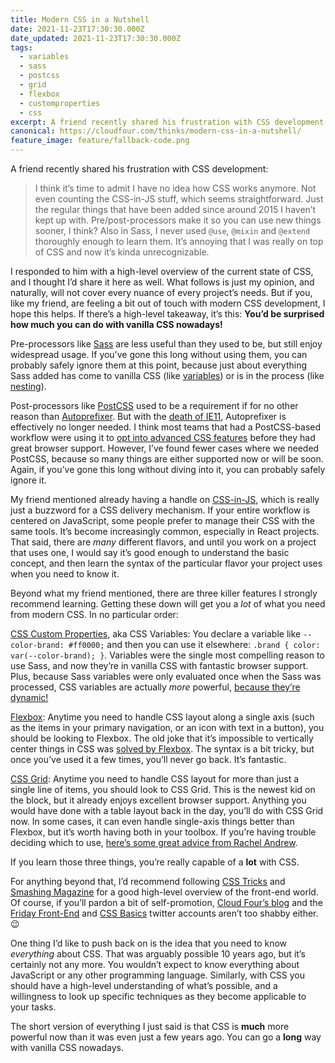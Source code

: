 ```yaml
---
title: Modern CSS in a Nutshell
date: 2021-11-23T17:30:30.000Z
date_updated: 2021-11-23T17:30:30.000Z
tags:
  - variables
  - sass
  - postcss
  - grid
  - flexbox
  - customproperties
  - css
excerpt: A friend recently shared his frustration with CSS development. I responded to him with a high-level overview of the current state of CSS. If you’re feeling a bit out of touch with modern CSS development, I hope this helps. You’d be surprised how much you can do with vanilla CSS nowadays!
canonical: https://cloudfour.com/thinks/modern-css-in-a-nutshell/
feature_image: feature/fallback-code.png
---
```


A friend recently shared his frustration with CSS development:

> I think it’s time to admit I have no idea how CSS works anymore. Not even counting the CSS-in-JS stuff, which seems straightforward. Just the regular things that have been added since around 2015 I haven’t kept up with. Pre/post-processors make it so you can use new things sooner, I think? Also in Sass, I never used `@use`, `@mixin` and `@extend` thoroughly enough to learn them. It’s annoying that I was really on top of CSS and now it’s kinda unrecognizable.

I responded to him with a high-level overview of the current state of CSS, and I thought I’d share it here as well. What follows is just my opinion, and naturally, will not cover every nuance of every project’s needs. But if you, like my friend, are feeling a bit out of touch with modern CSS development, I hope this helps. If there’s a high-level takeaway, it’s this: **You’d be surprised how much you can do with vanilla CSS nowadays!**

Pre-processors like [Sass](https://sass-lang.com) are less useful than they used to be, but still enjoy widespread usage. If you’ve gone this long without using them, you can probably safely ignore them at this point, because just about everything Sass added has come to vanilla CSS (like [variables](https://developer.mozilla.org/en-US/docs/Web/CSS/Using_CSS_custom_properties)) or is in the process (like [nesting](https://www.w3.org/TR/css-nesting-1/)).

Post-processors like [PostCSS](https://postcss.org) used to be a requirement if for no other reason than [Autoprefixer](https://github.com/postcss/autoprefixer). But with the [death of IE11](https://twitter.com/cramforce/status/1443962459723755533), Autoprefixer is effectively no longer needed. I think most teams that had a PostCSS-based workflow were using it to [opt into advanced CSS features](https://preset-env.cssdb.org/) before they had great browser support. However, I’ve found fewer cases where we needed PostCSS, because so many things are either supported now or will be soon. Again, if you’ve gone this long without diving into it, you can probably safely ignore it.

My friend mentioned already having a handle on [CSS-in-JS](https://css-tricks.com/a-thorough-analysis-of-css-in-js/), which is really just a buzzword for a CSS delivery mechanism. If your entire workflow is centered on JavaScript, some people prefer to manage their CSS with the same tools. It’s become increasingly common, especially in React projects. That said, there are _many_ different flavors, and until you work on a project that uses one, I would say it’s good enough to understand the basic concept, and then learn the syntax of the particular flavor your project uses when you need to know it.

Beyond what my friend mentioned, there are three killer features I strongly recommend learning. Getting these down will get you a _lot_ of what you need from modern CSS. In no particular order:

[CSS Custom Properties](https://css-tricks.com/a-complete-guide-to-custom-properties/), aka CSS Variables: You declare a variable like `--color-brand: #ff0000;` and then you can use it elsewhere: `.brand { color: var(--color-brand); }`. Variables were the single most compelling reason to use Sass, and now they’re in vanilla CSS with fantastic browser support. Plus, because Sass variables were only evaluated once when the Sass was processed, CSS variables are actually _more_ powerful, [because they’re dynamic!](https://css-tricks.com/making-custom-properties-css-variables-dynamic/)

[Flexbox](https://css-tricks.com/snippets/css/a-guide-to-flexbox/): Anytime you need to handle CSS layout along a single axis (such as the items in your primary navigation, or an icon with text in a button), you should be looking to Flexbox. The old joke that it’s impossible to vertically center things in CSS was [solved by Flexbox](https://philipwalton.github.io/solved-by-flexbox/demos/vertical-centering/). The syntax is a bit tricky, but once you’ve used it a few times, you’ll never go back. It’s fantastic.

[CSS Grid](https://css-tricks.com/snippets/css/complete-guide-grid/): Anytime you need to handle CSS layout for more than just a single line of items, you should look to CSS Grid. This is the newest kid on the block, but it already enjoys excellent browser support. Anything you would have done with a table layout back in the day, you’ll do with CSS Grid now. In some cases, it can even handle single-axis things better than Flexbox, but it’s worth having both in your toolbox. If you’re having trouble deciding which to use, [here’s some great advice from Rachel Andrew](https://www.smashingmagazine.com/2018/10/flexbox-use-cases/).

If you learn those three things, you’re really capable of a **lot** with CSS.

For anything beyond that, I’d recommend following [CSS Tricks](https://css-tricks.com/) and [Smashing Magazine](https://www.smashingmagazine.com/) for a good high-level overview of the front-end world. Of course, if you’ll pardon a bit of self-promotion, [Cloud Four’s blog](https://cloudfour.com/thinks/) and the [Friday Front-End](https://twitter.com/fridayfrontend) and [CSS Basics](https://twitter.com/cssbasics) twitter accounts aren’t too shabby either. 😉

One thing I’d like to push back on is the idea that you need to know _everything_ about CSS. That was arguably possible 10 years ago, but it’s certainly not any more. You wouldn’t expect to know everything about JavaScript or any other programming language. Similarly, with CSS you should have a high-level understanding of what’s possible, and a willingness to look up specific techniques as they become applicable to your tasks.

The short version of everything I just said is that CSS is **much** more powerful now than it was even just a few years ago. You can go a **long** way with vanilla CSS nowadays.
